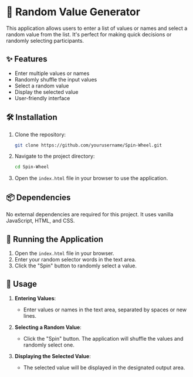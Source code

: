 # 🎡 Random Value Generator

This application allows users to enter a list of values or names and select a random value from the list. It's perfect for making quick decisions or randomly selecting participants.

## ✨ Features

- Enter multiple values or names
- Randomly shuffle the input values
- Select a random value
- Display the selected value
- User-friendly interface

## 🛠️ Installation

1. Clone the repository:
    ```sh
    git clone https://github.com/yourusername/Spin-Wheel.git
    ```

2. Navigate to the project directory:
    ```sh
    cd Spin-Wheel
    ```

3. Open the `index.html` file in your browser to use the application.

## 📦 Dependencies

No external dependencies are required for this project. It uses vanilla JavaScript, HTML, and CSS.

## 🚀 Running the Application

1. Open the `index.html` file in your browser.
2. Enter your random selector words in the text area.
3. Click the "Spin" button to randomly select a value.

## 📸 Usage

1. **Entering Values**:
    - Enter values or names in the text area, separated by spaces or new lines.

2. **Selecting a Random Value**:
    - Click the "Spin" button. The application will shuffle the values and randomly select one.

3. **Displaying the Selected Value**:
    - The selected value will be displayed in the designated output area.

